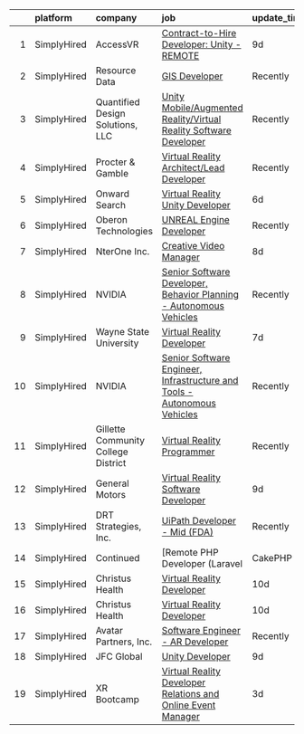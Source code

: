 

|    | platform    | company                             | job                                                                                                                                                                                              | update_time   | location        |
|---:|:------------|:------------------------------------|:-------------------------------------------------------------------------------------------------------------------------------------------------------------------------------------------------|:--------------|:----------------|
|  1 | SimplyHired | AccessVR                            | [Contract-to-Hire Developer: Unity - REMOTE](https://www.simplyhired.com/job/eHNuYSh6_hoBmAbJDab1E996_fEnIXXN35rkqxjWwKVh7x7ufcJMLA?q=virtual+reality+developer)                                 | 9d            | Winchester, VA  |
|  2 | SimplyHired | Resource Data                       | [GIS Developer](https://www.simplyhired.com/job/J19f15zgGSlr0aJ-ElV9nAD8BHlfc15TFKWeMcng8jTyDZ0XKXtJog?q=virtual+reality+developer)                                                              | Recently      | Boise, ID       |
|  3 | SimplyHired | Quantified Design Solutions, LLC    | [Unity Mobile/Augmented Reality/Virtual Reality Software Developer](https://www.simplyhired.com/job/ObMxX1duARgzI1XmJwIx-7s239imWD_eBw2OQQZsvek8sDZc3JOl7A?q=virtual+reality+developer)          | Recently      | Orlando, FL     |
|  4 | SimplyHired | Procter & Gamble                    | [Virtual Reality Architect/Lead Developer](https://www.simplyhired.com/job/ozw_teaUirzci8ByWJu9iJSHaYKMrV4oho_I6L3xx-RWfhmJLo4BAw?q=virtual+reality+developer)                                   | Recently      | Cincinnati, OH  |
|  5 | SimplyHired | Onward Search                       | [Virtual Reality Unity Developer](https://www.simplyhired.com/job/7Fpua-6NCivQxXgiq9tyRbVsVlyzB6hwHGgL4Ua7_V5-GN4x0ghlOA?q=virtual+reality+developer)                                            | 6d            | Ontario, CA     |
|  6 | SimplyHired | Oberon Technologies                 | [UNREAL Engine Developer](https://www.simplyhired.com/job/-zB6n5QDv1AxBXWtFmuF1VZD5Gl_OvosufXhBPyYYO3eAyQTEGaf8Q?q=virtual+reality+developer)                                                    | Recently      | United States   |
|  7 | SimplyHired | NterOne Inc.                        | [Creative Video Manager](https://www.simplyhired.com/job/15GUkzjmplQTHd8Hv872s-_nGFkXVc2B0qqjUqWVJii5MOFSzsIGpg?q=virtual+reality+developer)                                                     | 8d            | Remote          |
|  8 | SimplyHired | NVIDIA                              | [Senior Software Developer, Behavior Planning - Autonomous Vehicles](https://www.simplyhired.com/job/cJU_51UZObEXvIv4_nAkeon5MOtB3pbe4TU1CZdhIWUV4WhP2ZY0xQ?q=virtual+reality+developer)         | Recently      | Santa Clara, CA |
|  9 | SimplyHired | Wayne State University              | [Virtual Reality Developer](https://www.simplyhired.com/job/7s8HVK6RnoKJ9GdaS61RYoWrlBmAG5cxColwaUKyfrBaHn2uIjZjSg?q=virtual+reality+developer)                                                  | 7d            | Detroit, MI     |
| 10 | SimplyHired | NVIDIA                              | [Senior Software Engineer, Infrastructure and Tools - Autonomous Vehicles](https://www.simplyhired.com/job/6LnAIdL3LHccbN5PguZGkg_qPllT3XfgbJzenf2lLB5qWXIrX3_HVw?q=virtual+reality+developer)   | Recently      | Santa Clara, CA |
| 11 | SimplyHired | Gillette Community College District | [Virtual Reality Programmer](https://www.simplyhired.com/job/JZX4UNn2WKkU9vcjoDqy1FZyAxv9X_Q-ZvGyjk7_x1HIVsaKiXN_Sg?q=virtual+reality+developer)                                                 | Recently      | Gillette, WY    |
| 12 | SimplyHired | General Motors                      | [Virtual Reality Software Developer](https://www.simplyhired.com/job/sud1aZxUrbB1uqmcIayWJQDOvfIkIaXVlU0Cu7_kMW7l6A3KcUnnkg?q=virtual+reality+developer)                                         | 9d            | Warren, MI      |
| 13 | SimplyHired | DRT Strategies, Inc.                | [UiPath Developer - Mid (FDA)](https://www.simplyhired.com/job/9Wr92iSVyjEiTH_KMH9RxzWSBKO1eTnAnA1gHpoa6d5HGZ2axTbLiw?q=virtual+reality+developer)                                               | Recently      | Remote          |
| 14 | SimplyHired | Continued                           | [Remote PHP Developer (Laravel | CakePHP | HTML5 | JS | Vue | Nuxt | SASS )](https://www.simplyhired.com/job/Qb8Wx6T75WmQYDcy_6WXIOtxRMYBoWPCJ2UMqmukGVo3WQ3wTB_2WQ?q=virtual+reality+developer) | Recently      | Remote          |
| 15 | SimplyHired | Christus Health                     | [Virtual Reality Developer](https://www.simplyhired.com/job/J6zhA13jN-75_595Tjy0jbyglfGycWHRdePrzTqbqANeWEpN-_Jq6w?q=virtual+reality+developer)                                                  | 10d           | Irving, TX      |
| 16 | SimplyHired | Christus Health                     | [Virtual Reality Developer](https://www.simplyhired.com/job/J6zhA13jN-75_595Tjy0jbyglfGycWHRdePrzTqbqANeWEpN-_Jq6w?q=virtual+reality+developer)                                                  | 10d           | Irving, TX      |
| 17 | SimplyHired | Avatar Partners, Inc.               | [Software Engineer - AR Developer](https://www.simplyhired.com/job/iFm-nCsq6DZkRt4ouUfYDY4PGHr7eb-iEQpAv-zgg6baAh5fj8RU1Q?q=virtual+reality+developer)                                           | Recently      | Remote          |
| 18 | SimplyHired | JFC Global                          | [Unity Developer](https://www.simplyhired.com/job/jyK0cyIj2Kt8B9YIibvXOlIq2XyAcAvb_4ag9HXcMb6IfwlOyTwXxQ?q=virtual+reality+developer)                                                            | 9d            | Remote          |
| 19 | SimplyHired | XR Bootcamp                         | [Virtual Reality Developer Relations and Online Event Manager](https://www.simplyhired.com/job/qniUg-WPG2y6ElXiuvLI5NEyQ13fbmyWvuwuQczefo0tNchWaPHa6A?q=virtual+reality+developer)               | 3d            | Remote          |
